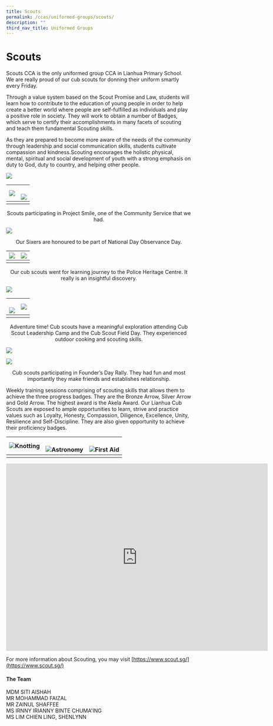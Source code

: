 ```yaml
---
title: Scouts
permalink: /ccas/uniformed-groups/scouts/
description: ""
third_nav_title: Uniformed Groups
---
```

# **Scouts**


Scouts CCA is the only uniformed group CCA in Lianhua Primary School. We are really proud of our cub scouts for donning their uniform smartly every Friday.
  
Through a value system based on the Scout Promise and Law, students will learn how to contribute to the education of young people in order to help create a better world where people are self-fulfilled as individuals and play a positive role in society. They will work to obtain a number of Badges, which serve to certify their accomplishments in many facets of scouting and teach them fundamental Scouting skills.&nbsp;

 
As they are prepared to become more aware of the needs of the community through leadership and social communication skills, students cultivate compassion and kindness.Scouting encourages the holistic physical, mental, spiritual and social development of youth with a strong emphasis on duty to God, duty to country, and helping other people.

 ![](/images/CCAs/Scouts/project%20smile%202023.jpg)

| ![](/images/CCAs/Scouts/project%20smile%202022.jpg) | <br> ![](/images/CCAs/Scouts/project%20smile%202022(1).jpg) |
|:-:|:-:|
|   |   |

<center>Scouts participating in Project Smile, one of the Community Service that we had.</center>

![](/images/CCAs/Scouts/national%20day%20observance%202022.jpg)

<center>Our Sixers are honoured to be part of National Day Observance Day.</center>

| ![](/images/CCAs/Scouts/police%20heritage%20centre%20learning%20journey(1).jpg) | ![](/images/CCAs/Scouts/police%20heritage%20centre%20learning%20journey.jpg) |
|:-:|:-:|
|   |   |

<center>Our cub scouts went for learning journey to the Police Heritage Centre. It really is an insightful discovery.</center>

![](/images/CCAs/Scouts/cub%20scout%20field%20day%202022.jpg)

| <br> ![](/images/CCAs/Scouts/sarimbun%20camp%20adventure%202022.jpg) |![](/images/CCAs/Scouts/cub%20scout%20leadership%20camp%202022.jpg) |
|:-:|:-:|
|   |   |

<center>Adventure time! Cub scouts have a meaningful exploration attending Cub Scout Leadership Camp and the Cub Scout Field Day. They experienced outdoor cooking and scouting skills.</center>

![](/images/CCAs/Scouts/founder_s%20day%20rally%202023(1)1.jpg)  

![](/images/CCAs/Scouts/founder_s%20day%20rally%202023.jpg)

<center>Cub scouts participating in Founder’s Day Rally. They had fun and most importantly they make friends and establishes relationship.</center>


Weekly training sessions comprising of scouting skills that allows them to achieve the three progress badges. They are the Bronze Arrow, Silver Arrow and Gold Arrow. The highest award is the Akela Award. Our Lianhua Cub Scouts are exposed to ample opportunities to learn, strive and practice values such as Loyalty, Honesty, Compassion, Diligence, Excellence, Unity, Resilience and Self-Discipline. They are also given opportunity to achieve their proficiency badges.




| ![](/images/CCAs/Scouts/knotting%20training%20session.jpg)Knotting| <br>![](/images/CCAs/Scouts/astronomy%20training%20session.jpg)Astronomy | <br>![](/images/CCAs/Scouts/first%20aid%20training%20session(1).jpg)First Aid|
|:-:|:-:|:-:|
|   |   |   |


<iframe width="711" height="510" src="https://www.youtube.com/embed/fK6_Y9fFOEA" title="Set Up Tents  Video" frameborder="0" allow="accelerometer; autoplay; clipboard-write; encrypted-media; gyroscope; picture-in-picture" allowfullscreen=""></iframe>


For more information about Scouting, you may visit [https://www.scout.sg/](https://www.scout.sg/)


####  **The Team**   

MDM SITI AISHAH<br>
MR MOHAMMAD FAIZAL<br>
MR ZAINUL SHAFFEE<br>
MS IRNNY IRIANNY BINTE CHUMA'ING<br>
MS LIM CHIEN LING, SHENLYNN